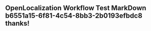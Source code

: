 <properties
ms.topic="hero-topic1"
ms.test1="hero-topic"
ms.test2="test"/>

## OpenLocalization Workflow Test MarkDown b6551a15-6f81-4c54-8bb3-2b0193efbdc8 thanks!
